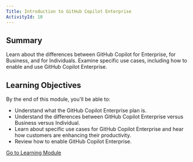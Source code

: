 ```yaml
---
Title: Introduction to GitHub Copilot Enterprise
ActivityId: 10
---
```


## Summary

Learn about the differences between GitHub Copilot for Enterprise, for Business, and for Individuals. Examine specific use cases, including how to enable and use GitHub Copilot Enterprise.

## Learning Objectives

By the end of this module, you'll be able to:

- Understand what the GitHub Copilot Enterprise plan is.
- Understand the differences between GitHub Copilot Enterprise versus Business versus Individual.
- Learn about specific use cases for GitHub Copilot Enterprise and hear how customers are enhancing their productivity.
- Review how to enable GitHub Copilot Enterprise.

[Go to Learning Module](https://learn.microsoft.com/en-us/training/modules/introduction-to-github-copilot-enterprise/)

